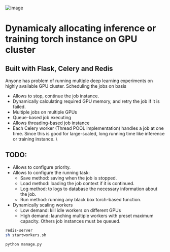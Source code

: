 ![image](https://github.com/user-attachments/assets/b9d0a1cc-87cb-4c50-8c6b-04d3d184f439)

# Dynamicaly allocating inference or training torch instance on GPU cluster
## Built with Flask, Celery and Redis
Anyone has problem of running multiple deep learning experiments on highly available GPU cluster. Scheduling the jobs on basis

* Allows to stop, continue the job instance.
* Dynamically calculating required GPU memory, and retry the job if it is failed.
* Multiple jobs on multiple GPUs
* Queue-based job executing
* Allows threading-based job instance
* Each Celery worker (Thread POOL implementation) handles a job at one time. Since this is good for large-scaled, long running time like inference or training instance. \
## TODO:
* Allows to configure priority.
* Allows to configure the running task:
    * Save method: saving when the job is stopped.
    * Load method: loading the job context if it is continued.
    * Log method: to logs to database the necessary information about the job.
    * Run method: running any black box torch-based function.
* Dynamically scaling workers
    * Low demand: kill idle workers on different GPUs  
    * High demand: launching multiple workers with preset maximum capacity. Others job instances must be queued.
``` bash
redis-server
sh startworkers.sh
```

``` python
python manage.py
```

